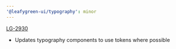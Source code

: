 ```yaml
---
'@leafygreen-ui/typography': minor
---
```


[LG-2930](https://jira.mongodb.org/browse/LG-2930)

- Updates typography components to use tokens where possible
